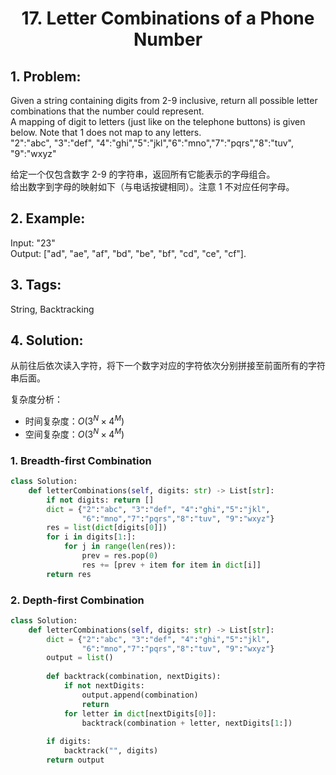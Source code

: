 
# <p align="center"> 17. Letter Combinations of a Phone Number </p>

## 1. Problem:
Given a string containing digits from 2-9 inclusive, return all possible letter combinations that the number could represent.  
A mapping of digit to letters (just like on the telephone buttons) is given below. Note that 1 does not map to any letters.  
"2":"abc", "3":"def", "4":"ghi","5":"jkl","6":"mno","7":"pqrs","8":"tuv", "9":"wxyz"

给定一个仅包含数字 2-9 的字符串，返回所有它能表示的字母组合。  
给出数字到字母的映射如下（与电话按键相同）。注意 1 不对应任何字母。

## 2. Example:
Input: "23"  
Output: ["ad", "ae", "af", "bd", "be", "bf", "cd", "ce", "cf"].

## 3. Tags:
String, Backtracking

## 4. Solution:

从前往后依次读入字符，将下一个数字对应的字符依次分别拼接至前面所有的字符串后面。

复杂度分析：
- 时间复杂度：$O(3^N×4^M)$
- 空间复杂度：$O(3^N×4^M)$

### 1. Breadth-first Combination


```python
class Solution:
    def letterCombinations(self, digits: str) -> List[str]:
        if not digits: return []
        dict = {"2":"abc", "3":"def", "4":"ghi","5":"jkl", 
                "6":"mno","7":"pqrs","8":"tuv", "9":"wxyz"}
        res = list(dict[digits[0]])
        for i in digits[1:]:
            for j in range(len(res)):
                prev = res.pop(0)
                res += [prev + item for item in dict[i]]            
        return res
```

### 2. Depth-first Combination


```python
class Solution:
    def letterCombinations(self, digits: str) -> List[str]:
        dict = {"2":"abc", "3":"def", "4":"ghi","5":"jkl", 
                "6":"mno","7":"pqrs","8":"tuv", "9":"wxyz"}
        output = list()
        
        def backtrack(combination, nextDigits):
            if not nextDigits: 
                output.append(combination)
                return
            for letter in dict[nextDigits[0]]:
                backtrack(combination + letter, nextDigits[1:])
        
        if digits: 
            backtrack("", digits)
        return output
```
